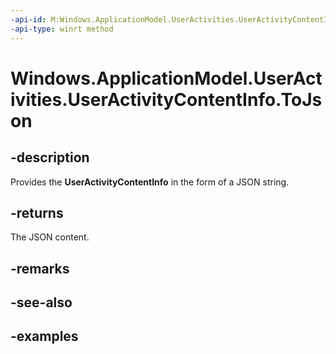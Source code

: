 ```yaml
---
-api-id: M:Windows.ApplicationModel.UserActivities.UserActivityContentInfo.ToJson
-api-type: winrt method
---
```


<!-- Method syntax.
public string UserActivityContentInfo.ToJson()
-->

# Windows.ApplicationModel.UserActivities.UserActivityContentInfo.ToJson

## -description
Provides the **UserActivityContentInfo** in the form of a JSON string.

## -returns
The JSON content.

## -remarks

## -see-also

## -examples
